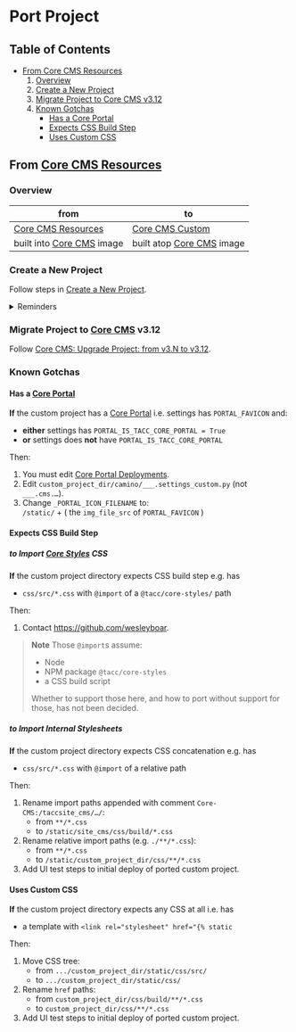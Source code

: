 # Port Project

## Table of Contents

- [From Core CMS Resources](#from-core-cms-resources)
    1. [Overview](#overview)
    2. [Create a New Project](#create-a-new-project)
    3. [Migrate Project to Core CMS v3.12](#migrate-project-to-core-cms-v312)
    4. [Known Gotchas](#known-gotchas)
        - [Has a Core Portal](#has-a-core-portal)
        - [Expects CSS Build Step](#expects-css-build-step)
        - [Uses Custom CSS](#uses-custom-css)

## From [Core CMS Resources]

### Overview

| from | to |
| - | - |
| [Core CMS Resources] | [Core CMS Custom] |
| built into [Core CMS] image | built atop [Core CMS] image |

### Create a New Project

Follow steps in [Create a New Project](./develop-project.md#create-a-new-project).

<details><summary>Reminders</summary>

1. From [Core CMS Resources] `/taccsite_custom/custom_project_dir`.\
    To `/custom_project_dir/src/taccsite_custom/custom_project_dir`.

2. From `/taccsite_custom/custom_project_dir/settings_custom.py`.\
    To `/custom_project_dir/src/taccsite_cms/settings_custom.py`.

3. The name `custom_project_dir` **must** use underscores, **not** dashes.

    > **Important**
    > A valid Python application uses underscores.

</details>

### Migrate Project to [Core CMS] v3.12

Follow [Core CMS: Upgrade Project: from v3.N to v3.12](https://github.com/TACC/Core-CMS/blob/main/docs/upgrade-project.md#from-v3n-to-v312).

### Known Gotchas

#### Has a [Core Portal]

**If** the custom project has a [Core Portal] i.e. settings has `PORTAL_FAVICON` and:

- **either** settings has `PORTAL_IS_TACC_CORE_PORTAL = True`
- **or** settings does **not** have `PORTAL_IS_TACC_CORE_PORTAL`

Then:

1. You must edit [Core Portal Deployments].
2. Edit `custom_project_dir/camino/___.settings_custom.py` (not `___.cms.…`).
3. Change `_PORTAL_ICON_FILENAME` to:\
    `/static/` + ( the `img_file_src` of `PORTAL_FAVICON` )

#### Expects CSS Build Step

##### to Import [Core Styles] CSS

**If** the custom project directory expects CSS build step e.g. has

- `css/src/*.css` with `@import` of a `@tacc/core-styles/` path

Then:

1. Contact https://github.com/wesleyboar.

> **Note**
> Those `@import`s assume:
>
> - Node
> - NPM package `@tacc/core-styles`
> - a CSS build script
>
> Whether to support those here, and how to port without support for those, has not been decided.

##### to Import Internal Stylesheets

**If** the custom project directory expects CSS concatenation e.g. has

- `css/src/*.css` with `@import` of a relative path

Then:

1. Rename import paths appended with comment `Core-CMS:/taccsite_cms/…/`:
    - from `**/*.css`
    - to `/static/site_cms/css/build/*.css`
2. Rename relative import paths (e.g. `./**/*.css`):
    - from `**/*.css`
    - to `/static/custom_project_dir/css/**/*.css`
3. Add UI test steps to initial deploy of ported custom project.

#### Uses Custom CSS

**If** the custom project directory expects any CSS at all i.e. has

- a template with `<link rel="stylesheet" href="{% static`

Then:

1. Move CSS tree:
    - from `.../custom_project_dir/static/css/src/`
    - to `.../custom_project_dir/static/css/`
2. Rename `href` paths:
    - from `custom_project_dir/css/build/**/*.css`
    - to `custom_project_dir/css/**/*.css`
3. Add UI test steps to initial deploy of ported custom project.

<!-- Link Aliases -->

[Core CMS]: https://github.com/TACC/Core-CMS
[Core Styles]: https://github.com/TACC/Core-Styles
[Core Portal]: https://github.com/TACC/Core-Portal
[Core CMS Custom]: https://github.com/TACC/Core-CMS-Custom
[Core CMS Resources]: https://github.com/TACC/Core-CMS-Resources
[Core Portal Deployments]: https://github.com/TACC/Core-Portal-Deployments
